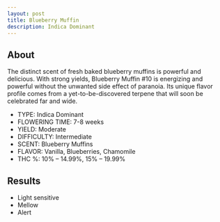```yaml
---
layout: post
title: Blueberry Muffin
description: Indica Dominant
---
```

## About

The distinct scent of fresh baked blueberry muffins is powerful and delicious. With strong yields, Blueberry Muffin #10 is energizing and powerful without the unwanted side effect of paranoia. Its unique flavor profile comes from a yet-to-be-discovered terpene that will soon be celebrated far and wide.

* TYPE: Indica Dominant
* FLOWERING TIME: 7-8 weeks
* YIELD: Moderate
* DIFFICULTY: Intermediate
* SCENT: Blueberry Muffins
* FLAVOR: Vanilla, Blueberries, Chamomile
* THC %: 10% – 14.99%, 15% – 19.99%

## Results

* Light sensitive&#x20;
* Mellow
* Alert
